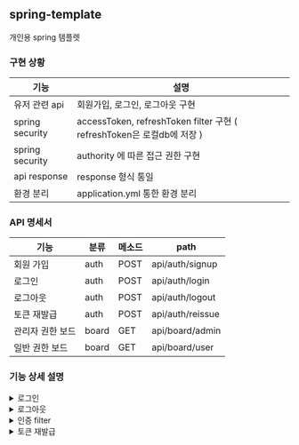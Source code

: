## spring-template
개인용 spring 템플렛
### **구현 상황**
|기능|설명|
|------|---|
|유저 관련 api| 회원가입, 로그인, 로그아웃 구현|
|spring security|accessToken, refreshToken filter 구현 ( refreshToken은 로컬db에 저장 )| 
|spring security|authority 에 따른 접근 권한 구현|
|api response|response 형식 통일|
|환경 분리|application.yml 통한 환경 분리|


### **API 명세서**
|기능|분류|메소드|path|
|------|---|---|-----|
|회원 가입|auth|POST|api/auth/signup|
|로그인|auth|POST|api/auth/login|
|로그아웃|auth|POST|api/auth/logout|
|토큰 재발급|auth|POST|api/auth/reissue|
|관리자 권한 보드|board|GET|api/board/admin|
|일반 권한 보드|board|GET|api/board/user|

### **기능 상세 설명**
<details>
<summary>로그인</summary>
<div markdown="1">       
- accessToken, refreshToken 모두 클라이언트에게 넘겨줌
- refreshToken 은 db 에 따로 저장
</div>
</details>

<details>
<summary>로그아웃</summary>
<div markdown="1">       
- db 의 refreshToken 를 삭제해줌
</div>
</details>

<details>
<summary>인증 filter</summary>
<div markdown="1">       
- accessToken 이 있는 유저만 authorized 되는 형태
- 그러나 accessToken 은 있는데 refreshToken 이 db에 저장되지 않은 경우 로그아웃한 유저로 간주
</div>
</details>

<details>
<summary>토큰 재발급</summary>
<div markdown="1">       
- 클라이언트 측에서 accessToken 이 만료됨을 알고 재요청하는 상황으로 가정
- 클라이언트 측에서 refreshToken을 header 에 넣어 보내주는데 이때의 토큰과 db의 토큰이 일치하는지 확인하여 일치한다면 accessToken, refreshToken 모두 재발급
- 새로 생성된 refreshToken으로 db도 갱신
</div>
</details>
